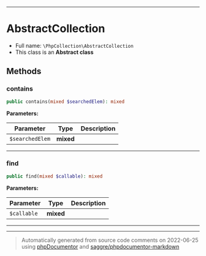 ***

# AbstractCollection





* Full name: `\PhpCollection\AbstractCollection`
* This class is an **Abstract class**




## Methods


### contains



```php
public contains(mixed $searchedElem): mixed
```








**Parameters:**

| Parameter | Type | Description |
|-----------|------|-------------|
| `$searchedElem` | **mixed** |  |




***

### find



```php
public find(mixed $callable): mixed
```








**Parameters:**

| Parameter | Type | Description |
|-----------|------|-------------|
| `$callable` | **mixed** |  |




***


***
> Automatically generated from source code comments on 2022-06-25 using [phpDocumentor](http://www.phpdoc.org/) and [saggre/phpdocumentor-markdown](https://github.com/Saggre/phpDocumentor-markdown)

